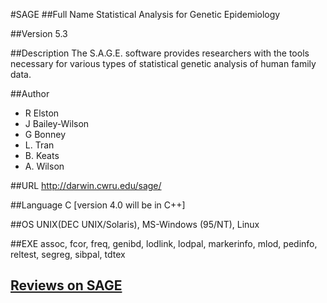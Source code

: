 #SAGE
##Full Name
Statistical Analysis for Genetic Epidemiology

##Version
5.3

##Description
The S.A.G.E. software provides researchers with the tools necessary for various types of statistical genetic analysis of human family data.

##Author
* R Elston
* J Bailey-Wilson
* G Bonney
* L. Tran
* B. Keats
* A. Wilson

##URL
http://darwin.cwru.edu/sage/

##Language
C [version 4.0 will be in C++]

##OS
UNIX(DEC UNIX/Solaris), MS-Windows (95/NT), Linux

##EXE
assoc, fcor, freq, genibd, lodlink, lodpal, markerinfo, mlod, pedinfo, reltest, segreg, sibpal, tdtex


## [Reviews on SAGE](https://github.com/gaow/genetic-analysis-software/issues/492)